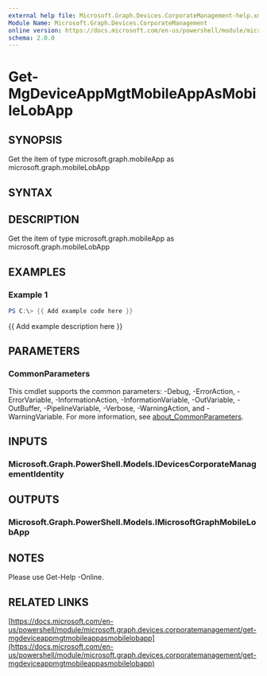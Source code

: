 ```yaml
---
external help file: Microsoft.Graph.Devices.CorporateManagement-help.xml
Module Name: Microsoft.Graph.Devices.CorporateManagement
online version: https://docs.microsoft.com/en-us/powershell/module/microsoft.graph.devices.corporatemanagement/get-mgdeviceappmgtmobileappasmobilelobapp
schema: 2.0.0
---
```


# Get-MgDeviceAppMgtMobileAppAsMobileLobApp

## SYNOPSIS
Get the item of type microsoft.graph.mobileApp as microsoft.graph.mobileLobApp

## SYNTAX

## DESCRIPTION
Get the item of type microsoft.graph.mobileApp as microsoft.graph.mobileLobApp

## EXAMPLES

### Example 1
```powershell
PS C:\> {{ Add example code here }}
```

{{ Add example description here }}

## PARAMETERS

### CommonParameters
This cmdlet supports the common parameters: -Debug, -ErrorAction, -ErrorVariable, -InformationAction, -InformationVariable, -OutVariable, -OutBuffer, -PipelineVariable, -Verbose, -WarningAction, and -WarningVariable. For more information, see [about_CommonParameters](http://go.microsoft.com/fwlink/?LinkID=113216).

## INPUTS

### Microsoft.Graph.PowerShell.Models.IDevicesCorporateManagementIdentity
## OUTPUTS

### Microsoft.Graph.PowerShell.Models.IMicrosoftGraphMobileLobApp
## NOTES
Please use Get-Help -Online.

## RELATED LINKS

[https://docs.microsoft.com/en-us/powershell/module/microsoft.graph.devices.corporatemanagement/get-mgdeviceappmgtmobileappasmobilelobapp](https://docs.microsoft.com/en-us/powershell/module/microsoft.graph.devices.corporatemanagement/get-mgdeviceappmgtmobileappasmobilelobapp)

